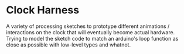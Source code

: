 Clock Harness
==========

A variety of processing sketches to prototype different animations / interactions on the clock that will eventually become actual hardware.  Trying to model the sketch code to match an arduino's loop function as close as possible with low-level types and whatnot.
